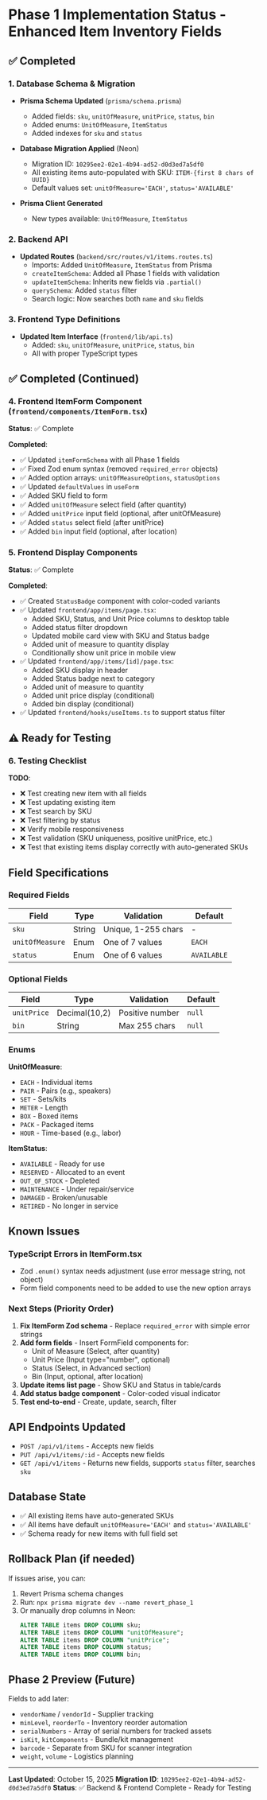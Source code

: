 # Phase 1 Implementation Status - Enhanced Item Inventory Fields

## ✅ Completed

### 1. Database Schema & Migration
- **Prisma Schema Updated** (`prisma/schema.prisma`)
  - Added fields: `sku`, `unitOfMeasure`, `unitPrice`, `status`, `bin`
  - Added enums: `UnitOfMeasure`, `ItemStatus`
  - Added indexes for `sku` and `status`
  
- **Database Migration Applied** (Neon)
  - Migration ID: `10295ee2-02e1-4b94-ad52-d0d3ed7a5df0`
  - All existing items auto-populated with SKU: `ITEM-{first 8 chars of UUID}`
  - Default values set: `unitOfMeasure='EACH'`, `status='AVAILABLE'`
  
- **Prisma Client Generated**
  - New types available: `UnitOfMeasure`, `ItemStatus`

### 2. Backend API
- **Updated Routes** (`backend/src/routes/v1/items.routes.ts`)
  - Imports: Added `UnitOfMeasure`, `ItemStatus` from Prisma
  - `createItemSchema`: Added all Phase 1 fields with validation
  - `updateItemSchema`: Inherits new fields via `.partial()`
  - `querySchema`: Added `status` filter
  - Search logic: Now searches both `name` and `sku` fields
  
### 3. Frontend Type Definitions
- **Updated Item Interface** (`frontend/lib/api.ts`)
  - Added: `sku`, `unitOfMeasure`, `unitPrice`, `status`, `bin`
  - All with proper TypeScript types

## ✅ Completed (Continued)

### 4. Frontend ItemForm Component (`frontend/components/ItemForm.tsx`)
**Status**: ✅ Complete

**Completed**:
- ✅ Updated `itemFormSchema` with all Phase 1 fields
- ✅ Fixed Zod enum syntax (removed `required_error` objects)
- ✅ Added option arrays: `unitOfMeasureOptions`, `statusOptions`
- ✅ Updated `defaultValues` in `useForm`
- ✅ Added SKU field to form
- ✅ Added `unitOfMeasure` select field (after quantity)
- ✅ Added `unitPrice` input field (optional, after unitOfMeasure)
- ✅ Added `status` select field (after unitPrice)
- ✅ Added `bin` input field (optional, after location)

### 5. Frontend Display Components
**Status**: ✅ Complete

**Completed**:
- ✅ Created `StatusBadge` component with color-coded variants
- ✅ Updated `frontend/app/items/page.tsx`:
  - Added SKU, Status, and Unit Price columns to desktop table
  - Added status filter dropdown
  - Updated mobile card view with SKU and Status badge
  - Added unit of measure to quantity display
  - Conditionally show unit price in mobile view
- ✅ Updated `frontend/app/items/[id]/page.tsx`:
  - Added SKU display in header
  - Added Status badge next to category
  - Added unit of measure to quantity
  - Added unit price display (conditional)
  - Added bin display (conditional)
- ✅ Updated `frontend/hooks/useItems.ts` to support status filter

## ⚠️ Ready for Testing

### 6. Testing Checklist
**TODO**:
- ❌ Test creating new item with all fields
- ❌ Test updating existing item
- ❌ Test search by SKU
- ❌ Test filtering by status
- ❌ Verify mobile responsiveness
- ❌ Test validation (SKU uniqueness, positive unitPrice, etc.)
- ❌ Test that existing items display correctly with auto-generated SKUs

## Field Specifications

### Required Fields
| Field | Type | Validation | Default |
|-------|------|------------|---------|
| `sku` | String | Unique, 1-255 chars | - |
| `unitOfMeasure` | Enum | One of 7 values | `EACH` |
| `status` | Enum | One of 6 values | `AVAILABLE` |

### Optional Fields
| Field | Type | Validation | Default |
|-------|------|------------|---------|
| `unitPrice` | Decimal(10,2) | Positive number | `null` |
| `bin` | String | Max 255 chars | `null` |

### Enums

**UnitOfMeasure**:
- `EACH` - Individual items
- `PAIR` - Pairs (e.g., speakers)
- `SET` - Sets/kits
- `METER` - Length
- `BOX` - Boxed items
- `PACK` - Packaged items
- `HOUR` - Time-based (e.g., labor)

**ItemStatus**:
- `AVAILABLE` - Ready for use
- `RESERVED` - Allocated to an event
- `OUT_OF_STOCK` - Depleted
- `MAINTENANCE` - Under repair/service
- `DAMAGED` - Broken/unusable
- `RETIRED` - No longer in service

## Known Issues

### TypeScript Errors in ItemForm.tsx
- Zod `.enum()` syntax needs adjustment (use error message string, not object)
- Form field components need to be added to use the new option arrays

### Next Steps (Priority Order)

1. **Fix ItemForm Zod schema** - Replace `required_error` with simple error strings
2. **Add form fields** - Insert FormField components for:
   - Unit of Measure (Select, after quantity)
   - Unit Price (Input type="number", optional)
   - Status (Select, in Advanced section)
   - Bin (Input, optional, after location)
3. **Update items list page** - Show SKU and Status in table/cards
4. **Add status badge component** - Color-coded visual indicator
5. **Test end-to-end** - Create, update, search, filter

## API Endpoints Updated

- `POST /api/v1/items` - Accepts new fields
- `PUT /api/v1/items/:id` - Accepts new fields
- `GET /api/v1/items` - Returns new fields, supports `status` filter, searches `sku`

## Database State

- ✅ All existing items have auto-generated SKUs
- ✅ All items have default `unitOfMeasure='EACH'` and `status='AVAILABLE'`
- ✅ Schema ready for new items with full field set

## Rollback Plan (if needed)

If issues arise, you can:
1. Revert Prisma schema changes
2. Run: `npx prisma migrate dev --name revert_phase_1`
3. Or manually drop columns in Neon:
   ```sql
   ALTER TABLE items DROP COLUMN sku;
   ALTER TABLE items DROP COLUMN "unitOfMeasure";
   ALTER TABLE items DROP COLUMN "unitPrice";
   ALTER TABLE items DROP COLUMN status;
   ALTER TABLE items DROP COLUMN bin;
   ```

## Phase 2 Preview (Future)

Fields to add later:
- `vendorName` / `vendorId` - Supplier tracking
- `minLevel`, `reorderTo` - Inventory reorder automation
- `serialNumbers` - Array of serial numbers for tracked assets
- `isKit`, `kitComponents` - Bundle/kit management
- `barcode` - Separate from SKU for scanner integration
- `weight`, `volume` - Logistics planning

---

**Last Updated**: October 15, 2025
**Migration ID**: `10295ee2-02e1-4b94-ad52-d0d3ed7a5df0`
**Status**: ✅ Backend & Frontend Complete - Ready for Testing
